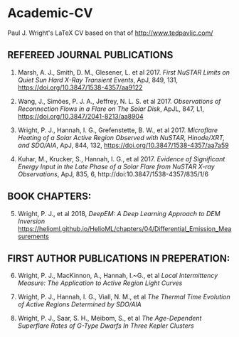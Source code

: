 # Academic-CV

Paul J. Wright's LaTeX CV based on that of http://www.tedpavlic.com/

## REFEREED JOURNAL PUBLICATIONS   

1. Marsh, A. J., Smith, D. M., Glesener, L. et al 2017. <i>First NuSTAR Limits on Quiet
Sun Hard X-Ray Transient Events</i>, ApJ, 849, 131, https://doi.org/10.3847/1538-4357/aa9122  

2. Wang, J., Simões, P. J. A., Jeffrey, N. L. S. et al 2017. <i>Observations of Reconnection
Flows in a Flare on The Solar Disk</i>, ApJL, 847, L1, https://doi.org/10.3847/2041-8213/aa8904

3. Wright, P. J., Hannah, I. G., Grefenstette, B. W., et al 2017. <i>Microflare Heating of a
Solar Active Region Observed with NuSTAR, Hinode/XRT, and SDO/AIA</i>, ApJ, 844,
132, https://doi.org/10.3847/1538-4357/aa7a59

4. Kuhar, M., Krucker, S., Hannah, I. G., et al 2017. <i>Evidence of Significant Energy
Input in the Late Phase of a Solar Flare from NuSTAR X-ray Observations</i>, ApJ,
835, 6, http://doi:10.3847/1538-4357/835/1/6

## BOOK CHAPTERS:

5. Wright, P. J., et al 2018, <i>DeepEM: A Deep Learning Approach to DEM Inversion</i> https://helioml.github.io/HelioML/chapters/04/Differential_Emission_Measurements

## FIRST AUTHOR PUBLICATIONS IN PREPERATION:

	
6. Wright, P. J., MacKinnon, A., Hannah, I.~G., et al <i>Local Intermittency Measure: The Application to Active Region Light Curves</i>
 
7. Wright, P. J., Hannah, I. G., Viall, N. M., et al <i>The Thermal Time Evolution of Active Regions Determined by SDO/AIA</i>

8. Wright, P. J., Saar, S. H., Meibom, S., et al <i>The Age-Dependent Superflare Rates of G-Type Dwarfs In Three Kepler Clusters</i>

